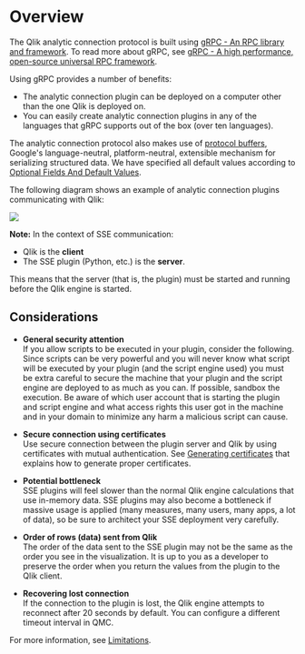 # Overview

The Qlik analytic connection protocol is built using [gRPC - An RPC library and framework](http://github.com/grpc/grpc).  To read more about gRPC, see [gRPC - A high performance, open-source universal RPC framework](http://www.grpc.io/). 

Using gRPC provides a number of benefits:
- The analytic connection plugin can be deployed on a computer other than the one Qlik is deployed on.
- You can easily create analytic connection plugins in any of the languages that gRPC supports out of the box (over ten languages).

The analytic connection protocol also makes use of [protocol buffers](https://developers.google.com/protocol-buffers/), Google's language-neutral, platform-neutral, extensible mechanism for serializing structured data. We have specified all default values according to [Optional Fields And Default Values](https://developers.google.com/protocol-buffers/docs/proto#optional).

The following diagram shows an example of analytic connection plugins communicating with Qlik:

![](SSE_overview.png)

**Note:** In the context of SSE communication:  
- Qlik is the **client**
- The SSE plugin (Python, etc.) is the **server**.  

This means that the server (that is, the plugin) must be started and running before the Qlik engine is started.

## Considerations

* **General security attention**  
If you allow scripts to be executed in your plugin, consider the following.
Since scripts can be very powerful and you will never know what script will be executed by your plugin (and the script engine used) you must be extra careful to secure the machine that your plugin and the script engine are deployed to as much as you can. If possible, sandbox the execution. Be aware of which user account that is starting the plugin and script engine and what access rights this user got in the machine and in your domain to minimize any harm a malicious script can cause. 

* **Secure connection using certificates**  
Use secure connection between the plugin server and Qlik by using certificates with mutual authentication. See [Generating certificates](../generate_certs_guide/README.md) that explains how to generate proper certificates.

* **Potential bottleneck**  
SSE plugins will feel slower than the normal Qlik engine calculations that use in-memory data. SSE plugins may also become a bottleneck if massive usage is applied (many measures, many users, many apps, a lot of data), so be sure to architect your SSE deployment very carefully.

* **Order of rows (data) sent from Qlik**  
The order of the data sent to the SSE plugin may not be the same as the order you see in the visualization. It is up to you as a developer to preserve the order when you return the values from the plugin to the Qlik client.

* **Recovering lost connection**  
If the connection to the plugin is lost, the Qlik engine attempts to reconnect after 20 seconds by default. You can configure a different timeout interval in QMC.

For more information, see [Limitations](limitations.md).
